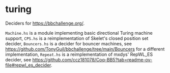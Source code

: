 # turing
Deciders for https://bbchallenge.org/.

`Machine.hs` is a module implementing basic directional Turing machine support,
`CPS.hs` is a reimplementation of Skelet's closed position set decider,
`Bouncers.hs` is a decider for bouncer machines, see https://github.com/TonyGuil/bbchallenge/tree/main/Bouncers for a different implementation,
`Repeat.hs` is a reimplementation of mxdys' RepWL_ES decider, see https://github.com/ccz181078/Coq-BB5?tab=readme-ov-file#repwl_es_decider.
